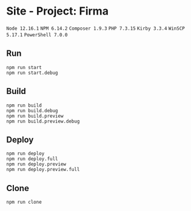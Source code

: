 # Site - Project: Firma

`Node 12.16.1` `NPM 6.14.2` `Composer 1.9.3` `PHP 7.3.15` `Kirby 3.3.4` `WinSCP 5.17.1` `PowerShell 7.0.0`

## Run
```
npm run start
npm run start.debug
```

## Build
```
npm run build
npm run build.debug
npm run build.preview
npm run build.preview.debug
```

## Deploy
```
npm run deploy
npm run deploy.full
npm run deploy.preview
npm run deploy.preview.full
```

## Clone
```
npm run clone
```
